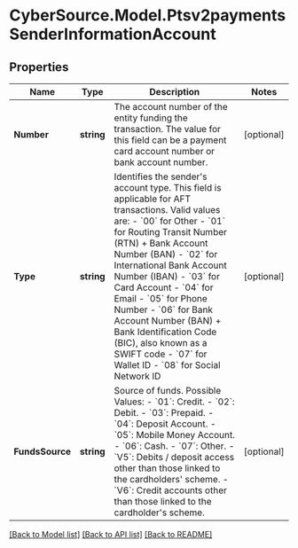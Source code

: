 # CyberSource.Model.Ptsv2paymentsSenderInformationAccount
## Properties

Name | Type | Description | Notes
------------ | ------------- | ------------- | -------------
**Number** | **string** | The account number of the entity funding the transaction. The value for this field can be a payment card account number or bank account number.  | [optional] 
**Type** | **string** | Identifies the sender&#39;s account type. This field is applicable for AFT transactions.  Valid values are:   - &#x60;00&#x60; for Other   - &#x60;01&#x60; for Routing Transit Number (RTN) + Bank Account Number (BAN)   - &#x60;02&#x60; for International Bank Account Number (IBAN)   - &#x60;03&#x60; for Card Account   - &#x60;04&#x60; for Email   - &#x60;05&#x60; for Phone Number   - &#x60;06&#x60; for Bank Account Number (BAN) + Bank Identification Code (BIC), also known as a SWIFT code   - &#x60;07&#x60; for Wallet ID   - &#x60;08&#x60; for Social Network ID  | [optional] 
**FundsSource** | **string** | Source of funds. Possible Values:  - &#x60;01&#x60;: Credit.  - &#x60;02&#x60;: Debit.  - &#x60;03&#x60;: Prepaid.  - &#x60;04&#x60;: Deposit Account.  - &#x60;05&#x60;: Mobile Money Account.  - &#x60;06&#x60;: Cash.  - &#x60;07&#x60;: Other.  - &#x60;V5&#x60;: Debits / deposit access other than those linked to the cardholders&#39; scheme.  - &#x60;V6&#x60;: Credit accounts other than those linked to the cardholder&#39;s scheme.  | [optional] 

[[Back to Model list]](../README.md#documentation-for-models) [[Back to API list]](../README.md#documentation-for-api-endpoints) [[Back to README]](../README.md)

